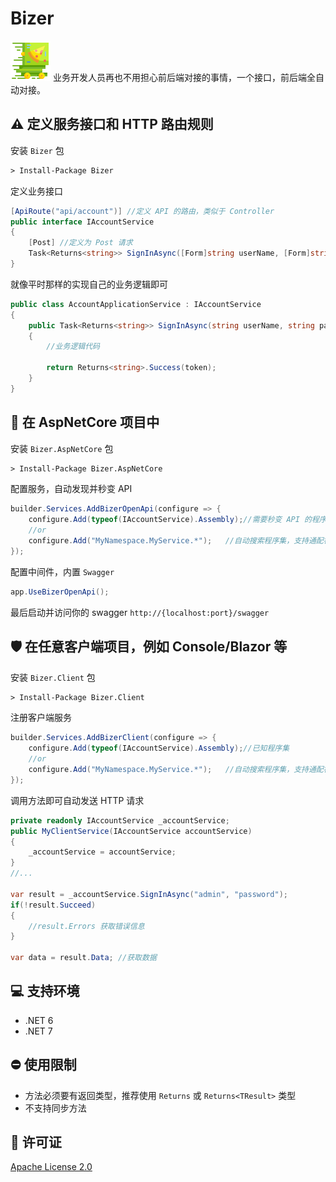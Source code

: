 # Bizer
![logo](asset/icon.png)
业务开发人员再也不用担心前后端对接的事情，一个接口，前后端全自动对接。

## :warning: 定义服务接口和 HTTP 路由规则
安装 `Bizer` 包
```ps
> Install-Package Bizer
```
定义业务接口
```cs
[ApiRoute("api/account")] //定义 API 的路由，类似于 Controller
public interface IAccountService
{
	[Post] //定义为 Post 请求
	Task<Returns<string>> SignInAsync([Form]string userName, [Form]string password); //参数使用 form 方式
}
```

就像平时那样的实现自己的业务逻辑即可
```cs
public class AccountApplicationService : IAccountService
{
	public Task<Returns<string>> SignInAsync(string userName, string password)
	{
		//业务逻辑代码

		return Returns<string>.Success(token);
	}
}
```

## :pushpin: 在 AspNetCore 项目中
安装 `Bizer.AspNetCore` 包
```ps
> Install-Package Bizer.AspNetCore
```
配置服务，自动发现并秒变 API
```cs
builder.Services.AddBizerOpenApi(configure => {
	configure.Add(typeof(IAccountService).Assembly);//需要秒变 API 的程序集
	//or
	configure.Add("MyNamespace.MyService.*");	//自动搜索程序集，支持通配符
});
```
配置中间件，内置 `Swagger`
```cs
app.UseBizerOpenApi();
```
最后启动并访问你的 swagger `http://{localhost:port}/swagger`

## :shield: 在任意客户端项目，例如 Console/Blazor 等
安装 `Bizer.Client` 包
```ps
> Install-Package Bizer.Client
```
注册客户端服务
```cs
builder.Services.AddBizerClient(configure => {
	configure.Add(typeof(IAccountService).Assembly);//已知程序集
	//or
	configure.Add("MyNamespace.MyService.*");	//自动搜索程序集，支持通配符
});
```
调用方法即可自动发送 HTTP 请求
```cs
private readonly IAccountService _accountService;
public MyClientService(IAccountService accountService)
{
	_accountService = accountService;
}
//...

var result = _accountService.SignInAsync("admin", "password");
if(!result.Succeed)
{
	//result.Errors 获取错误信息
}

var data = result.Data; //获取数据
```
## :computer: 支持环境
* .NET 6
* .NET 7

## :no_entry: 使用限制
* 方法必须要有返回类型，推荐使用 `Returns` 或 `Returns<TResult>` 类型
* 不支持同步方法

## :page_with_curl: 许可证
[Apache License 2.0](https://apache.org/licenses/LICENSE-2.0)
